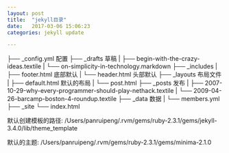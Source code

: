 ```yaml
---
layout: post
title:  "jekyll目录"
date:   2017-03-06 15:06:23
categories: jekyll update

---
```


├── _config.yml 配置
├── _drafts 草稿
|   ├── begin-with-the-crazy-ideas.textile
|   └── on-simplicity-in-technology.markdown
├── _includes
|   ├── footer.html 底部默认
|   └── header.html 头部默认
├── _layouts 布局文件
|   ├── default.html 默认的布局
|   └── post.html 
├── _posts 发布
|   ├── 2007-10-29-why-every-programmer-should-play-nethack.textile
|   └── 2009-04-26-barcamp-boston-4-roundup.textile
├── _data 数据
|   └── members.yml
├── _site
└── index.html

默认创建模板的路径:
/Users/panruipeng/.rvm/gems/ruby-2.3.1/gems/jekyll-3.4.0/lib/theme_template


默认的主题:
/Users/panruipeng/.rvm/gems/ruby-2.3.1/gems/minima-2.1.0



